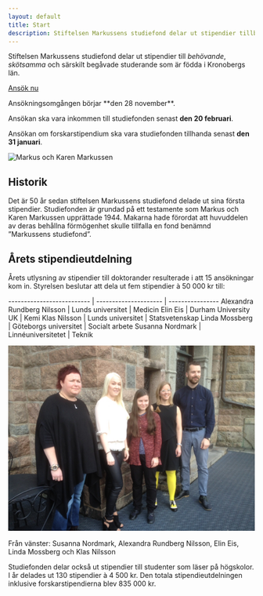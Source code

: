 ```yaml
---
layout: default
title: Start
description: Stiftelsen Markussens studiefond delar ut stipendier tillbehövande, skötsamma och särskilt begåvade studerande som är födda i Kronobergs län
---
```


<section class="content--apply" markdown="1">

Stiftelsen Markussens studiefond delar ut stipendier till *behövande*,
*skötsamma* och särskilt begåvade studerande som är födda i Kronobergs län.

<a href="http://app.markussens.se/" class="button button--primary"
  title="Ansök nu">
  Ansök nu
</a>

<div class="alert" markdown="1">
Ansökningsomgången börjar **den 28 november**.

Ansökan ska vara inkommen till studiefonden senast **den 20 februari**.

Ansökan om forskarstipendium ska vara studiefonden tillhanda senast **den 31
januari**.
</div>

</section>

<section class="content--regular content--start" markdown="1">

<img src="/images/markus-karen-markussen.jpg" alt="Markus och Karen Markussen"/>

<h2 class="title--section">Historik</h2>
Det är 50 år sedan stiftelsen Markussens studiefond delade ut sina första
stipendier. Studiefonden är grundad på ett testamente som Markus och Karen
Markussen upprättade 1944. Makarna hade förordat att huvuddelen av deras
behållna förmögenhet skulle tillfalla en fond benämnd ”Markussens studiefond”.

</section>

<section class="content--regular" markdown="1">

<h2 class="title--section">Årets stipendieutdelning</h2>

<div class="Row">

<div class="Col medium span-8">

Årets utlysning av stipendier till doktorander resulterade i att 15 ansökningar
kom in. Styrelsen beslutar att dela ut fem stipendier à 50 000 kr till:

<div markdown="1" class="TableWrapper">

-------------------------- | --------------------- | ----------------
Alexandra Rundberg Nilsson | Lunds universitet     |  Medicin
Elin Eis                   | Durham University UK  |  Kemi
Klas Nilsson               | Lunds universitet     |  Statsvetenskap
Linda Mossberg             | Göteborgs universitet |  Socialt arbete
Susanna Nordmark           | Linnéuniversitetet    |  Teknik

</div>

</div>

<div class="Col medium span-4">

<p class="ImageWrapper max-300" markdown="1">

<a href="/images/2016-05-25-stipendiater.jpg">
  <img src="/images/2016-05-25-stipendiater.jpg" alt="Stipendiater 2016"/>
</a>

Från vänster: Susanna Nordmark, Alexandra Rundberg Nilsson, Elin Eis,
Linda Mossberg och Klas Nilsson
</p>

</div>

</div>

Studiefonden delar också ut stipendier till studenter som läser på högskolor.
I år delades ut 130 stipendier à 4 500 kr. Den totala stipendieutdelningen
inklusive forskarstipendierna blev 835 000 kr.
</section>
